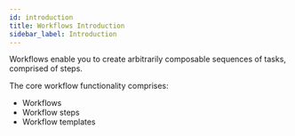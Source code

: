 ```yaml
---
id: introduction
title: Workflows Introduction
sidebar_label: Introduction
---
```


Workflows enable you to create arbitrarily composable sequences of tasks, comprised of steps.

The core workflow functionality comprises:
- Workflows
- Workflow steps
- Workflow templates
